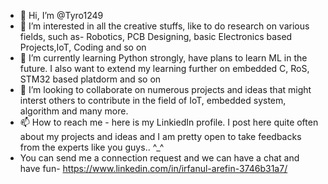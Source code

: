 - 👋 Hi, I’m @Tyro1249
- 👀 I’m interested in all the creative stuffs, like to do research on various fields, such as- Robotics, PCB Designing, basic Electronics based Projects,IoT, Coding and so on
- 🌱 I’m currently learning Python strongly, have plans to learn ML in the future. I also want to extend my learning further on embedded C, RoS, STM32 based platdorm and so on
- 💞️ I’m looking to collaborate on numerous projects and ideas that might interst others to contribute in the field of IoT, embedded system, algorithm and many more.
- 📫 How to reach me - here is my LinkiedIn profile. I post here quite often about my projects and ideas and I am pretty open to take feedbacks from the experts like you guys.. ^_^
- You can send me a connection request and we can have a chat and have fun- https://www.linkedin.com/in/irfanul-arefin-3746b31a7/

<!---
Tyro1249/Tyro1249 is a ✨ special ✨ repository because its `README.md` (this file) appears on your GitHub profile.
You can click the Preview link to take a look at your changes.
--->
